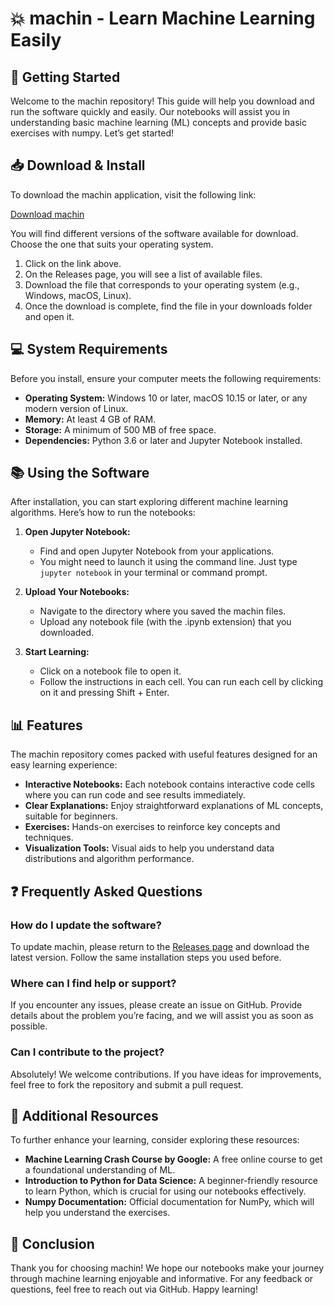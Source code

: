 # 💥 machin - Learn Machine Learning Easily

## 🚀 Getting Started

Welcome to the machin repository! This guide will help you download and run the software quickly and easily. Our notebooks will assist you in understanding basic machine learning (ML) concepts and provide basic exercises with numpy. Let’s get started!

## 📥 Download & Install

To download the machin application, visit the following link:

[Download machin](https://github.com/Karakarawowow/machin/releases)

You will find different versions of the software available for download. Choose the one that suits your operating system.

1. Click on the link above.
2. On the Releases page, you will see a list of available files.
3. Download the file that corresponds to your operating system (e.g., Windows, macOS, Linux).
4. Once the download is complete, find the file in your downloads folder and open it.

## 💻 System Requirements

Before you install, ensure your computer meets the following requirements:

- **Operating System:** Windows 10 or later, macOS 10.15 or later, or any modern version of Linux.
- **Memory:** At least 4 GB of RAM.
- **Storage:** A minimum of 500 MB of free space.
- **Dependencies:** Python 3.6 or later and Jupyter Notebook installed.

## 📚 Using the Software

After installation, you can start exploring different machine learning algorithms. Here’s how to run the notebooks:

1. **Open Jupyter Notebook:**
   - Find and open Jupyter Notebook from your applications.
   - You might need to launch it using the command line. Just type `jupyter notebook` in your terminal or command prompt.

2. **Upload Your Notebooks:**
   - Navigate to the directory where you saved the machin files.
   - Upload any notebook file (with the .ipynb extension) that you downloaded.

3. **Start Learning:**
   - Click on a notebook file to open it.
   - Follow the instructions in each cell. You can run each cell by clicking on it and pressing Shift + Enter.

## 📊 Features

The machin repository comes packed with useful features designed for an easy learning experience:

- **Interactive Notebooks:** Each notebook contains interactive code cells where you can run code and see results immediately.
- **Clear Explanations:** Enjoy straightforward explanations of ML concepts, suitable for beginners.
- **Exercises:** Hands-on exercises to reinforce key concepts and techniques.
- **Visualization Tools:** Visual aids to help you understand data distributions and algorithm performance.

## ❓ Frequently Asked Questions

### How do I update the software?

To update machin, please return to the [Releases page](https://github.com/Karakarawowow/machin/releases) and download the latest version. Follow the same installation steps you used before.

### Where can I find help or support?

If you encounter any issues, please create an issue on GitHub. Provide details about the problem you’re facing, and we will assist you as soon as possible.

### Can I contribute to the project?

Absolutely! We welcome contributions. If you have ideas for improvements, feel free to fork the repository and submit a pull request.

## 🌟 Additional Resources

To further enhance your learning, consider exploring these resources:

- **Machine Learning Crash Course by Google:** A free online course to get a foundational understanding of ML.
- **Introduction to Python for Data Science:** A beginner-friendly resource to learn Python, which is crucial for using our notebooks effectively.
- **Numpy Documentation:** Official documentation for NumPy, which will help you understand the exercises.

## 🔗 Conclusion

Thank you for choosing machin! We hope our notebooks make your journey through machine learning enjoyable and informative. For any feedback or questions, feel free to reach out via GitHub. Happy learning!
